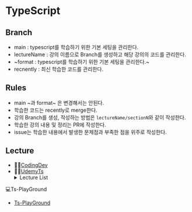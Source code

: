# TypeScript

## Branch
- main : typescript를 학습하기 위한 기본 세팅을 관리한다.
- lectureName : 강의 이름으로 Branch를 생성하고 해당 강의의 코드를 관리한다.
- ~format : typescript를 학습하기 위한 기본 세팅을 관리한다.~
- recnently : 최신 학습한 코드를 관리한다.

## Rules
- main ~과 format~ 은 변경해서는 안된다.
- 학습한 코드는 recently로 merge한다.
- 강의 Branch를 생성, 작성하는 방법은 `lectureName/sectionN`와 같이 작성한다.
- 학습한 강의 내용 및 정리는 PR에 작성한다.
- issue는 학습한 내용에서 발생한 문제점과 부족한 점을 위주로 작성한다.

## Lecture
- 👨‍💻[CodingDev](https://youtube.com/playlist?list=PLZKTXPmaJk8KhKQ_BILr1JKCJbR0EGlx0&si=wYBdejCaW81DUMUj "코딩앙마-YouTube")
- 👨‍💻[UdemyTs](https://www.udemy.com/course/best-typescript-21/?couponCode=SKILLS4SALEA "TypeScript-Udemy")
  <details>
    <summary>Lecture List</summary>
    <details>
      <summarySection2</summary>
        - (14)숫자 문자열 및 불리언 작업하기: #
        - (15)타입 할당 및 타입 추론하기: #
        - (16)객체 형태: #
        - (18)배열 타입: #
        - (19)튜플 작업하기: #
        - (20)열거형으로 작업하기: #
        - (21)Any 타입: #
        - (22)조합 타입: #
        - (23)리터럴 타입: #
        - (24)타입 알리어스 / 사용자 정의 타입: #
        - (25)타입 알리어스 및 객체 타입: #
        - (26)함수 반환 타입 및 "무효": #
        - (27)타입의 기능을 하는 함수: #
        - (28)함수 타입 및 콜백: #
        - (29)알 수 없는 타입: #
        - (30)절대 타입: #
    </details>
    <details>
      <summarySection3</summary>
    </details>
    <details>
      <summarySection4</summary>
    </details>
  </details>

💻Ts-PlayGround
- [Ts-PlayGround](https://www.typescriptlang.org/ko/play/?#code/Q "TypeScript PlayGround")
